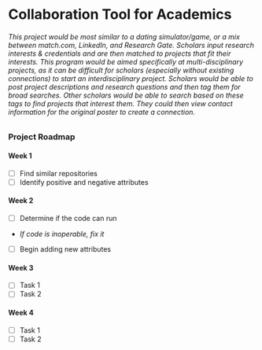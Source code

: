 # Collaboration Tool for Academics

###### This project would be most similar to a dating simulator/game, or a mix between match.com, LinkedIn, and Research Gate. Scholars input research interests & credentials and are then matched to projects that fit their interests. This program would be aimed specifically at multi-disciplinary projects, as it can be difficult for scholars (especially without existing connections) to start an interdisciplinary project. Scholars would be able to post project descriptions and research questions and then tag them for broad searches. Other scholars would be able to search based on these tags to find projects that interest them. They could then view contact information for the original poster to create a connection. 

### Project Roadmap
#### Week 1
- [ ] Find similar repositories
- [ ] Identify positive and negative attributes
#### Week 2
- [ ] Determine if the code can run
- *If code is inoperable, fix it*
- [ ] Begin adding new attributes
#### Week 3
- [ ] Task 1
- [ ] Task 2
#### Week 4
- [ ] Task 1
- [ ] Task 2
